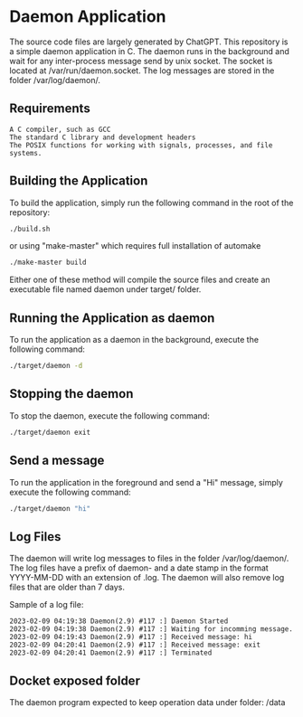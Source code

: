 # Daemon Application

The source code files are largely generated by ChatGPT.  This repository is a simple daemon application in C. The daemon runs in the background and wait for any inter-process message send by unix socket. The socket is located at /var/run/daemon.socket. The log messages are stored in the folder /var/log/daemon/.

## Requirements

    A C compiler, such as GCC
    The standard C library and development headers
    The POSIX functions for working with signals, processes, and file systems.

## Building the Application

To build the application, simply run the following command in the root of the repository:

```bash
./build.sh
```

or using "make-master" which requires full installation of automake 

```bash
./make-master build
```

Either one of these method will compile the source files and create an executable file named daemon under target/ folder.

## Running the Application as daemon

To run the application as a daemon in the background, execute the following command:

```bash
./target/daemon -d
```

## Stopping the daemon

To stop the daemon, execute the following command:

```bash
./target/daemon exit
```

## Send a message 
To run the application in the foreground and send a "Hi" message, simply execute the following command:

```bash
./target/daemon "hi"
```

## Log Files

The daemon will write log messages to files in the folder /var/log/daemon/. The log files have a prefix of daemon- and a date stamp in the format YYYY-MM-DD with an extension of .log. The daemon will also remove log files that are older than 7 days.

Sample of a log file:
```
2023-02-09 04:19:38 Daemon(2.9) #117 :] Daemon Started
2023-02-09 04:19:38 Daemon(2.9) #117 :] Waiting for incomming message.
2023-02-09 04:19:43 Daemon(2.9) #117 :] Received message: hi
2023-02-09 04:20:41 Daemon(2.9) #117 :] Received message: exit
2023-02-09 04:20:41 Daemon(2.9) #117 :] Terminated
```

## Docket exposed folder

The daemon program expected to keep operation data under folder: /data 